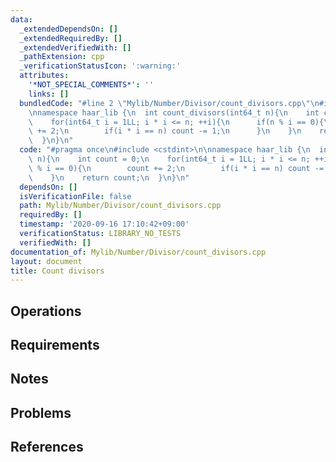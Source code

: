 ```yaml
---
data:
  _extendedDependsOn: []
  _extendedRequiredBy: []
  _extendedVerifiedWith: []
  _pathExtension: cpp
  _verificationStatusIcon: ':warning:'
  attributes:
    '*NOT_SPECIAL_COMMENTS*': ''
    links: []
  bundledCode: "#line 2 \"Mylib/Number/Divisor/count_divisors.cpp\"\n#include <cstdint>\n\
    \nnamespace haar_lib {\n  int count_divisors(int64_t n){\n    int count = 0;\n\
    \    for(int64_t i = 1LL; i * i <= n; ++i){\n      if(n % i == 0){\n        count\
    \ += 2;\n        if(i * i == n) count -= 1;\n      }\n    }\n    return count;\n\
    \  }\n}\n"
  code: "#pragma once\n#include <cstdint>\n\nnamespace haar_lib {\n  int count_divisors(int64_t\
    \ n){\n    int count = 0;\n    for(int64_t i = 1LL; i * i <= n; ++i){\n      if(n\
    \ % i == 0){\n        count += 2;\n        if(i * i == n) count -= 1;\n      }\n\
    \    }\n    return count;\n  }\n}\n"
  dependsOn: []
  isVerificationFile: false
  path: Mylib/Number/Divisor/count_divisors.cpp
  requiredBy: []
  timestamp: '2020-09-16 17:10:42+09:00'
  verificationStatus: LIBRARY_NO_TESTS
  verifiedWith: []
documentation_of: Mylib/Number/Divisor/count_divisors.cpp
layout: document
title: Count divisors
---
```


## Operations

## Requirements

## Notes

## Problems

## References
